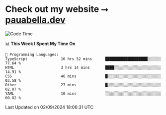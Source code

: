 # Check out my website ⭢ [pauabella.dev](https://pauabella.dev)

<!--START_SECTION:waka-->
![Code Time](http://img.shields.io/badge/Code%20Time-3%2C685%20hrs%207%20mins-blue)

📊 **This Week I Spent My Time On** 

```text
💬 Programming Languages: 
TypeScript               16 hrs 52 mins      ███████████████████░░░░░░   77.64 % 
HTML                     3 hrs 14 mins       ████░░░░░░░░░░░░░░░░░░░░░   14.91 % 
CSS                      46 mins             █░░░░░░░░░░░░░░░░░░░░░░░░   03.58 % 
Other                    27 mins             █░░░░░░░░░░░░░░░░░░░░░░░░   02.07 % 
YAML                     10 mins             ░░░░░░░░░░░░░░░░░░░░░░░░░   00.82 % 
```


 Last Updated on 02/09/2024 18:06:31 UTC
<!--END_SECTION:waka-->
